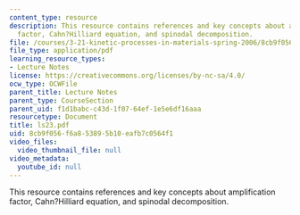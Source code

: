 ```yaml
---
content_type: resource
description: This resource contains references and key concepts about amplification
  factor, Cahn?Hilliard equation, and spinodal decomposition.
file: /courses/3-21-kinetic-processes-in-materials-spring-2006/8cb9f056f6a853895b10eafb7c0564f1_ls23.pdf
file_type: application/pdf
learning_resource_types:
- Lecture Notes
license: https://creativecommons.org/licenses/by-nc-sa/4.0/
ocw_type: OCWFile
parent_title: Lecture Notes
parent_type: CourseSection
parent_uid: f1d1babc-c43d-1f07-64ef-1e5e6df16aaa
resourcetype: Document
title: ls23.pdf
uid: 8cb9f056-f6a8-5389-5b10-eafb7c0564f1
video_files:
  video_thumbnail_file: null
video_metadata:
  youtube_id: null
---
```

This resource contains references and key concepts about amplification factor, Cahn?Hilliard equation, and spinodal decomposition.